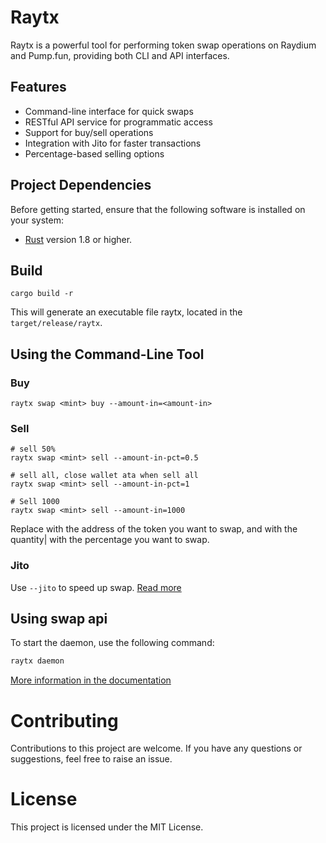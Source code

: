 # Raytx

Raytx is a powerful tool for performing token swap operations on Raydium and Pump.fun, providing both CLI and API interfaces.

## Features

- Command-line interface for quick swaps
- RESTful API service for programmatic access
- Support for buy/sell operations
- Integration with Jito for faster transactions
- Percentage-based selling options

## Project Dependencies

Before getting started, ensure that the following software is installed on your system:

- [Rust](https://www.rust-lang.org/) version 1.8 or higher.


## Build
```
cargo build -r
```
This will generate an executable file raytx, located in the `target/release/raytx`.

## Using the Command-Line Tool
### Buy
```
raytx swap <mint> buy --amount-in=<amount-in>
```
### Sell
```
# sell 50%
raytx swap <mint> sell --amount-in-pct=0.5

# sell all, close wallet ata when sell all
raytx swap <mint> sell --amount-in-pct=1

# Sell 1000
raytx swap <mint> sell --amount-in=1000
```
Replace <mint> with the address of the token you want to swap, and <amount-in> with the quantity|<amount-in-pct> with the percentage you want to swap.

### Jito
Use `--jito` to speed up swap.
[Read more](./docs/jito.md)

## Using swap api

To start the daemon, use the following command:
```bash
raytx daemon
```
[More information in the documentation](./docs/api.md)


# Contributing
Contributions to this project are welcome. If you have any questions or suggestions, feel free to raise an issue.

# License
This project is licensed under the MIT License.
